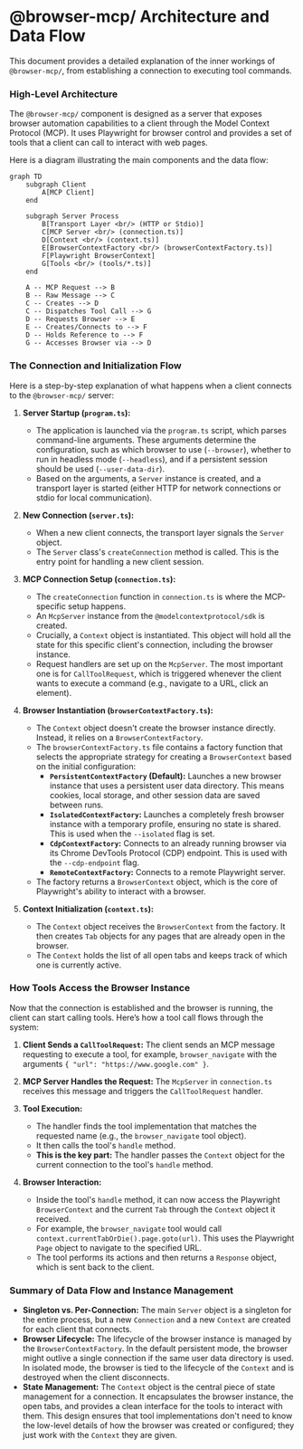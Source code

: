 # @browser-mcp/ Architecture and Data Flow

This document provides a detailed explanation of the inner workings of `@browser-mcp/`, from establishing a connection to executing tool commands.

### High-Level Architecture

The `@browser-mcp/` component is designed as a server that exposes browser automation capabilities to a client through the Model Context Protocol (MCP). It uses Playwright for browser control and provides a set of tools that a client can call to interact with web pages.

Here is a diagram illustrating the main components and the data flow:

```mermaid
graph TD
    subgraph Client
        A[MCP Client]
    end

    subgraph Server Process
        B[Transport Layer <br/> (HTTP or Stdio)]
        C[MCP Server <br/> (connection.ts)]
        D[Context <br/> (context.ts)]
        E[BrowserContextFactory <br/> (browserContextFactory.ts)]
        F[Playwright BrowserContext]
        G[Tools <br/> (tools/*.ts)]
    end

    A -- MCP Request --> B
    B -- Raw Message --> C
    C -- Creates --> D
    C -- Dispatches Tool Call --> G
    D -- Requests Browser --> E
    E -- Creates/Connects to --> F
    D -- Holds Reference to --> F
    G -- Accesses Browser via --> D

```

### The Connection and Initialization Flow

Here is a step-by-step explanation of what happens when a client connects to the `@browser-mcp/` server:

1.  **Server Startup (`program.ts`):**
    *   The application is launched via the `program.ts` script, which parses command-line arguments. These arguments determine the configuration, such as which browser to use (`--browser`), whether to run in headless mode (`--headless`), and if a persistent session should be used (`--user-data-dir`).
    *   Based on the arguments, a `Server` instance is created, and a transport layer is started (either HTTP for network connections or stdio for local communication).

2.  **New Connection (`server.ts`):**
    *   When a new client connects, the transport layer signals the `Server` object.
    *   The `Server` class's `createConnection` method is called. This is the entry point for handling a new client session.

3.  **MCP Connection Setup (`connection.ts`):**
    *   The `createConnection` function in `connection.ts` is where the MCP-specific setup happens.
    *   An `McpServer` instance from the `@modelcontextprotocol/sdk` is created.
    *   Crucially, a `Context` object is instantiated. This object will hold all the state for this specific client's connection, including the browser instance.
    *   Request handlers are set up on the `McpServer`. The most important one is for `CallToolRequest`, which is triggered whenever the client wants to execute a command (e.g., navigate to a URL, click an element).

4.  **Browser Instantiation (`browserContextFactory.ts`):**
    *   The `Context` object doesn't create the browser instance directly. Instead, it relies on a `BrowserContextFactory`.
    *   The `browserContextFactory.ts` file contains a factory function that selects the appropriate strategy for creating a `BrowserContext` based on the initial configuration:
        *   **`PersistentContextFactory` (Default):** Launches a new browser instance that uses a persistent user data directory. This means cookies, local storage, and other session data are saved between runs.
        *   **`IsolatedContextFactory`:** Launches a completely fresh browser instance with a temporary profile, ensuring no state is shared. This is used when the `--isolated` flag is set.
        *   **`CdpContextFactory`:** Connects to an already running browser via its Chrome DevTools Protocol (CDP) endpoint. This is used with the `--cdp-endpoint` flag.
        *   **`RemoteContextFactory`:** Connects to a remote Playwright server.
    *   The factory returns a `BrowserContext` object, which is the core of Playwright's ability to interact with a browser.

5.  **Context Initialization (`context.ts`):**
    *   The `Context` object receives the `BrowserContext` from the factory. It then creates `Tab` objects for any pages that are already open in the browser.
    *   The `Context` holds the list of all open tabs and keeps track of which one is currently active.

### How Tools Access the Browser Instance

Now that the connection is established and the browser is running, the client can start calling tools. Here’s how a tool call flows through the system:

1.  **Client Sends a `CallToolRequest`:** The client sends an MCP message requesting to execute a tool, for example, `browser_navigate` with the arguments `{ "url": "https://www.google.com" }`.

2.  **MCP Server Handles the Request:** The `McpServer` in `connection.ts` receives this message and triggers the `CallToolRequest` handler.

3.  **Tool Execution:**
    *   The handler finds the tool implementation that matches the requested name (e.g., the `browser_navigate` tool object).
    *   It then calls the tool's `handle` method.
    *   **This is the key part:** The handler passes the `Context` object for the current connection to the tool's `handle` method.

4.  **Browser Interaction:**
    *   Inside the tool's `handle` method, it can now access the Playwright `BrowserContext` and the current `Tab` through the `Context` object it received.
    *   For example, the `browser_navigate` tool would call `context.currentTabOrDie().page.goto(url)`. This uses the Playwright `Page` object to navigate to the specified URL.
    *   The tool performs its actions and then returns a `Response` object, which is sent back to the client.

### Summary of Data Flow and Instance Management

*   **Singleton vs. Per-Connection:** The main `Server` object is a singleton for the entire process, but a new `Connection` and a new `Context` are created for each client that connects.
*   **Browser Lifecycle:** The lifecycle of the browser instance is managed by the `BrowserContextFactory`. In the default persistent mode, the browser might outlive a single connection if the same user data directory is used. In isolated mode, the browser is tied to the lifecycle of the `Context` and is destroyed when the client disconnects.
*   **State Management:** The `Context` object is the central piece of state management for a connection. It encapsulates the browser instance, the open tabs, and provides a clean interface for the tools to interact with them. This design ensures that tool implementations don't need to know the low-level details of how the browser was created or configured; they just work with the `Context` they are given. 